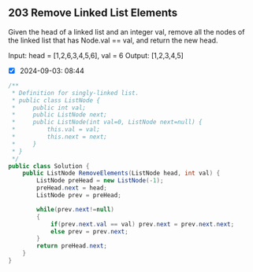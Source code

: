 ## 203 Remove Linked List Elements
Given the head of a linked list and an integer val, remove all the nodes of the linked list that has Node.val == val, and return the new head.

Input: head = [1,2,6,3,4,5,6], val = 6
Output: [1,2,3,4,5]

- [X] 2024-09-03: 08:44

```c#
/**
 * Definition for singly-linked list.
 * public class ListNode {
 *     public int val;
 *     public ListNode next;
 *     public ListNode(int val=0, ListNode next=null) {
 *         this.val = val;
 *         this.next = next;
 *     }
 * }
 */
public class Solution {
    public ListNode RemoveElements(ListNode head, int val) {
        ListNode preHead = new ListNode(-1);
        preHead.next = head;
        ListNode prev = preHead;

        while(prev.next!=null)
        {
            if(prev.next.val == val) prev.next = prev.next.next;
            else prev = prev.next;
        }
        return preHead.next;
    }
}
```
